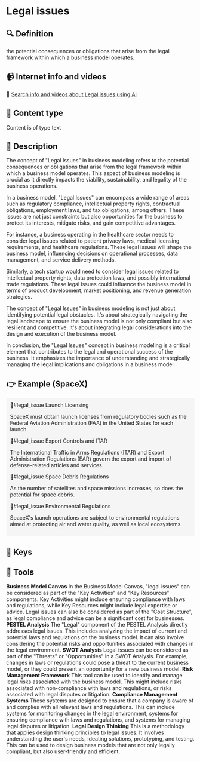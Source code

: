 
# Legal issues


## 🔍 Definition
the potential consequences or obligations that arise from the legal framework within which a business model operates.


## 📹 Internet info and videos
🤖 [Search info and videos about Legal issues using AI](https://www.perplexity.ai/search?q=videos+about+Legal+issues:+the+potential+consequences+or+obligations+that+arise+from+the+legal+framework+within+which+a+business+model+operates.
)

## 📰 Content type 
Content is of type text

## 📖 Description
The concept of "Legal Issues" in business modeling refers to the potential consequences or obligations that arise from the legal framework within which a business model operates. This aspect of business modeling is crucial as it directly impacts the viability, sustainability, and legality of the business operations.

In a business model, "Legal Issues" can encompass a wide range of areas such as regulatory compliance, intellectual property rights, contractual obligations, employment laws, and tax obligations, among others. These issues are not just constraints but also opportunities for the business to protect its interests, mitigate risks, and gain competitive advantages.

For instance, a business operating in the healthcare sector needs to consider legal issues related to patient privacy laws, medical licensing requirements, and healthcare regulations. These legal issues will shape the business model, influencing decisions on operational processes, data management, and service delivery methods.

Similarly, a tech startup would need to consider legal issues related to intellectual property rights, data protection laws, and possibly international trade regulations. These legal issues could influence the business model in terms of product development, market positioning, and revenue generation strategies.

The concept of "Legal Issues" in business modeling is not just about identifying potential legal obstacles. It's about strategically navigating the legal landscape to ensure the business model is not only compliant but also resilient and competitive. It's about integrating legal considerations into the design and execution of the business model.

In conclusion, the "Legal Issues" concept in business modeling is a critical element that contributes to the legal and operational success of the business. It emphasizes the importance of understanding and strategically managing the legal implications and obligations in a business model.

## 👉 Example (SpaceX)

<div style="background-color: #f5f5f5; padding: 10px;">📜#legal_issue Launch Licensing

SpaceX must obtain launch licenses from regulatory bodies such as the Federal Aviation Administration (FAA) in the United States for each launch. 

📜#legal_issue Export Controls and ITAR

The International Traffic in Arms Regulations (ITAR) and Export Administration Regulations (EAR) govern the export and import of defense-related articles and services.

📜#legal_issue Space Debris Regulations

As the number of satellites and space missions increases, so does the potential for space debris.

📜#legal_issue Environmental Regulations

SpaceX's launch operations are subject to environmental regulations aimed at protecting air and water quality, as well as local ecosystems.

</div>

## 🔑 Keys



## 🧰 Tools
**Business Model Canvas**
In the Business Model Canvas, "legal issues" can be considered as part of the "Key Activities" and "Key Resources" components. Key Activities might include ensuring compliance with laws and regulations, while Key Resources might include legal expertise or advice. Legal issues can also be considered as part of the "Cost Structure", as legal compliance and advice can be a significant cost for businesses.
**PESTEL Analysis**
The "Legal" component of the PESTEL Analysis directly addresses legal issues. This includes analyzing the impact of current and potential laws and regulations on the business model. It can also involve considering the potential risks and opportunities associated with changes in the legal environment.
**SWOT Analysis**
Legal issues can be considered as part of the "Threats" or "Opportunities" in a SWOT Analysis. For example, changes in laws or regulations could pose a threat to the current business model, or they could present an opportunity for a new business model.
**Risk Management Framework**
This tool can be used to identify and manage legal risks associated with the business model. This might include risks associated with non-compliance with laws and regulations, or risks associated with legal disputes or litigation.
**Compliance Management Systems**
These systems are designed to ensure that a company is aware of and complies with all relevant laws and regulations. This can include systems for monitoring changes in the legal environment, systems for ensuring compliance with laws and regulations, and systems for managing legal disputes or litigation.
**Legal Design Thinking**
This is a methodology that applies design thinking principles to legal issues. It involves understanding the user's needs, ideating solutions, prototyping, and testing. This can be used to design business models that are not only legally compliant, but also user-friendly and efficient.
